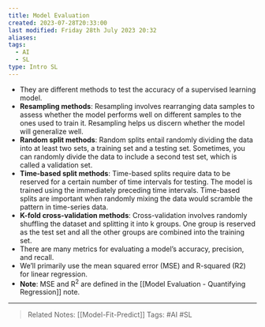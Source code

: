 ```yaml
---
title: Model Evaluation
created: 2023-07-28T20:33:00
last modified: Friday 28th July 2023 20:32
aliases: 
tags:
  - AI
  - SL
type: Intro SL
---
```

- They are different methods to test the accuracy of a supervised learning model.
- **Resampling methods**: Resampling involves rearranging data samples to assess whether the model performs well on different samples to the ones used to train it. Resampling helps us discern whether the model will generalize well.
- **Random split methods**: Random splits entail randomly dividing the data into at least two sets, a training set and a testing set. Sometimes, you can randomly divide the data to include a second test set, which is called a validation set.
- **Time-based split methods**: Time-based splits require data to be reserved for a certain number of time intervals for testing. The model is trained using the immediately preceding time intervals. Time-based splits are important when randomly mixing the data would scramble the pattern in time-series data.
- **K-fold cross-validation methods**: Cross-validation involves randomly shuffling the dataset and splitting it into k groups. One group is reserved as the test set and all the other groups are combined into the training set.
- There are many metrics for evaluating a model’s accuracy, precision, and recall.
- We’ll primarily use the mean squared error (MSE) and R-squared (R2) for linear regression.
- **Note**: MSE and R<sup>2</sup> are defined in the [[Model Evaluation - Quantifying Regression]] note.
---
>Related Notes: [[Model-Fit-Predict]]
>Tags: #AI #SL 
